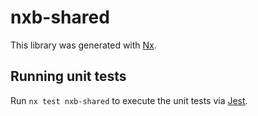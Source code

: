 # nxb-shared

This library was generated with [Nx](https://nx.dev).

## Running unit tests

Run `nx test nxb-shared` to execute the unit tests via [Jest](https://jestjs.io).
